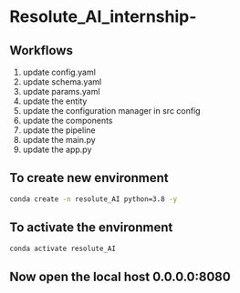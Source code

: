 # Resolute_AI_internship-
## Workflows

1. update config.yaml
2. update schema.yaml
3. update params.yaml
4. update the entity 
5. update the configuration manager in src config
6. update the components
7. update the pipeline
8. update the main.py
9. update the app.py


## To create new environment 
```bash
conda create -n resolute_AI python=3.8 -y
```

## To activate the environment
```bash 
conda activate resolute_AI
```

## Now open the local host 0.0.0.0:8080